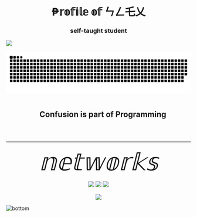 <h1 align="center">₱𝕣𝕠𝕗𝕚𝕝𝕖 𝕠𝕗 ㄣㄥ乇乂</h1>
<h3 align="center">self-taught student</h3>

<!--horizontal divider(gradiant)-->
<img src="https://user-images.githubusercontent.com/73097560/115834477-dbab4500-a447-11eb-908a-139a6edaec5c.gif">

<!--h1 without bottom border-->
<div id="user-content-toc">
  <ul align="center">
  </ul>
</div>


<!--- snake -->
<div align="center">
  <img  src="https://github.com/1999AZZAR/1999AZZAR/blob/main/resources/img/grid-snake.svg"
       alt="snake" /></a>
</div>


<!--h2 without bottom border-->
<div id="user-content-toc">
  <ul align="center">
    <summary><h2 style="display: inline-block">Confusion is part of Programming</h2></summary>
  </ul>
</div>


<p align="left"> <a href="https://twitter.com/" target="blank"><img
      src="https://img.shields.io/twitter/follow/?logo=twitter&style=for-the-badge" alt="" /></a> </p>
<hr>
<p align="center">
  
  <i>
    <span style="font-size: 65px;">𝕟𝕖𝕥𝕨𝕠𝕣𝕜𝕤</span>
  </i>

  <p align="center">
    <a href="https://www.linkedin.com/in/%CA%8C%E2%84%93%EF%BB%89%E2%9C%96-059338264/" alt="Linkedin"><img src="https://raw.githubusercontent.com/jayehernandez/jayehernandez/3f5402efef9a0ae89211a6e04609558e862ca616/readme/linkedin-fill.svg"></a>
    <a href="mailto:alexandreu.adc@gmail.com" alt="Contact me"><img src="https://raw.githubusercontent.com/jayehernandez/jayehernandez/3f5402efef9a0ae89211a6e04609558e862ca616/readme/mail-fill.svg"></a>
    <a href="https://youtu.be/F2T5_Jc0_Qg?list=RDF2T5_Jc0_Qg" alt="My site"><img src="https://raw.githubusercontent.com/jayehernandez/jayehernandez/3f5402efef9a0ae89211a6e04609558e862ca616/readme/external-link-line.svg"></a>
  </p>

  <p align="center">
      <img align="center" src="http://hits.dwyl.com/jayehernandez/jayehernandez.svg">
    </a>
  </p>
</p>

<img src="https://raw.githubusercontent.com/jayehernandez/jayehernandez/dcd7447c179f5a1131590b6ccba2223e879ab655/readme/bottom.svg" alt="bottom">
